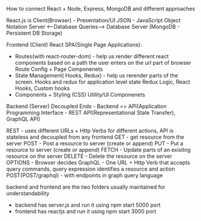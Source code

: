 How to connect React + Node, Express, MongoDB and different approaches

React.js is Client(Browser) - Presentation/UI
JSON - JavaScript Object Notation
Server <--Database Queries--> Database Server (MongoDB - Persistent DB Storage)

Frontend (Client)
React SPA(Single Page Applications):

- Routes(with react-router-dom) - help us render different react components based on a path the user enters on the url part of browser
    Route Config + Page Componenets
- State Management( Hooks, Redux) - help us rerender parts of the screen. Hooks and redux for application level state
    Redux Logic, React Hooks, Custom hooks
-  Components + Styling (CSS)
    Utility/UI Componenets

Backend (Server)
Decoupled Ends - Backend == API(Application Programming Interface - REST API(Representational State Transfer), GraphQL API)

REST - uses different URLs + Http Verbs for different actions, API is stateless and decoupled from any frontend
    GET - get resource from the server
    POST - Post a resource to server (create or append)
    PUT -  Put a resource to server (create or append)
    FETCH - Update parts of an exisitng resource on the server
    DELETE - Delete the resource on the server
    OPTIONS - Browser decides
GraphQL - One URL + Http Verb that accepts query commands, query expression identifies a resource and action
    POST(POST/graphql) - with endpoints in graph query language

backend and frontend are the two folders usually maintained for understandability

- backend has server.js and run it using npm start 5000 port
- frontend has reactjs and run it using npm start 3000 port